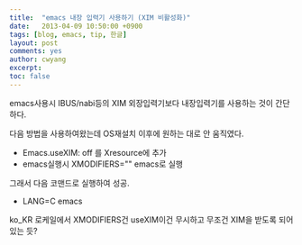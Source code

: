 ```yaml
---
title:  "emacs 내장 입력기 사용하기 (XIM 비활성화)"
date:   2013-04-09 10:50:00 +0900
tags: [blog, emacs, tip, 한글]
layout: post
comments: yes
author: cwyang
excerpt:
toc: false
---
```

emacs사용시 IBUS/nabi등의 XIM 외장입력기보다 내장입력기를 사용하는 것이 간단하다. 

다음 방법을 사용하여왔는데 OS재설치 이후에 원하는 대로 안 움직였다.

-   Emacs.useXIM: off 를 Xresource에 추가
-   emacs실행시 XMODIFIERS="" emacs로 실행

그래서 다음 코맨드로 실행하여 성공.

-   LANG=C emacs

ko_KR 로케일에서 XMODIFIERS건 useXIM이건 무시하고 무조건 XIM을 받도록 되어 있는 듯?